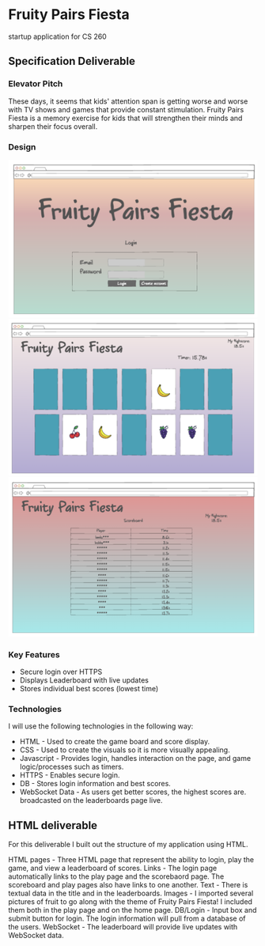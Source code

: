# Fruity Pairs Fiesta
startup application for CS 260
## Specification Deliverable
### Elevator Pitch
These days, it seems that kids' attention span is getting worse and worse with TV shows and games that provide constant stimulation. Fruity Pairs Fiesta is a memory exercise for kids that will strengthen their minds and sharpen their focus overall.
### Design
![Mock](FruityPairsHome.png)
![Mock](FruityPairsGame.png)
![Mock](FruityPairsLeaderboard.png)
### Key Features
- Secure login over HTTPS
- Displays Leaderboard with live updates
- Stores individual best scores (lowest time)
### Technologies
I will use the following technologies in the following way:
- HTML - Used to create the game board and score display.
- CSS - Used to create the visuals so it is more visually appealing.
- Javascript - Provides login, handles interaction on the page, and game logic/processes such as timers.
- HTTPS - Enables secure login.
- DB - Stores login information and best scores.
- WebSocket Data - As users get better scores, the highest scores are. broadcasted on the leaderboards page live.

## HTML deliverable
For this deliverable I built out the structure of my application using HTML.

HTML pages - Three HTML page that represent the ability to login, play the game, and view a leaderboard of scores.
Links - The login page automatically links to the play page and the scorebaord page. The scoreboard and play pages also have links to one another.
Text - There is textual data in the title and in the leaderboards.
Images - I imported several pictures of fruit to go along with the theme of Fruity Pairs Fiesta! I included them both in the play page and on the home page.
DB/Login - Input box and submit button for login. The login information will pull from a database of the users.
WebSocket - The leaderboard will provide live updates with WebSocket data.
